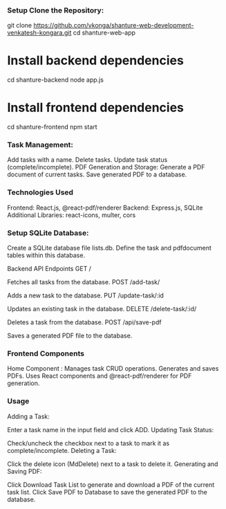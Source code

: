 ### Setup Clone the Repository: 
git clone https://github.com/vkonga/shanture-web-development-venkatesh-kongara.git 
cd shanture-web-app
# Install backend dependencies
cd shanture-backend
node app.js

# Install frontend dependencies
cd shanture-frontend
npm start
### Task Management:
Add tasks with a name.
Delete tasks.
Update task status (complete/incomplete).
PDF Generation and Storage:
Generate a PDF document of current tasks.
Save generated PDF to a database.
### Technologies Used
Frontend: React.js, @react-pdf/renderer
Backend: Express.js, SQLite
Additional Libraries: react-icons, multer, cors

### Setup SQLite Database:

Create a SQLite database file lists.db.
Define the task and pdfdocument tables within this database.

Backend API Endpoints
GET /

Fetches all tasks from the database.
POST /add-task/

Adds a new task to the database.
PUT /update-task/:id

Updates an existing task in the database.
DELETE /delete-task/:id/

Deletes a task from the database.
POST /api/save-pdf

Saves a generated PDF file to the database.

### Frontend Components
Home Component :
Manages task CRUD operations.
Generates and saves PDFs.
Uses React components and @react-pdf/renderer for PDF generation.
### Usage
Adding a Task:

Enter a task name in the input field and click ADD.
Updating Task Status:

Check/uncheck the checkbox next to a task to mark it as complete/incomplete.
Deleting a Task:

Click the delete icon (MdDelete) next to a task to delete it.
Generating and Saving PDF:

Click Download Task List to generate and download a PDF of the current task list.
Click Save PDF to Database to save the generated PDF to the database.
